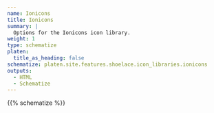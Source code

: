 ```yaml
---
name: Ionicons
title: Ionicons
summary: |
  Options for the Ionicons icon library.
weight: 1
type: schematize
platen:
  title_as_heading: false
schematize: platen.site.features.shoelace.icon_libraries.ionicons
outputs:
  - HTML
  - Schematize
---
```


{{% schematize %}}
